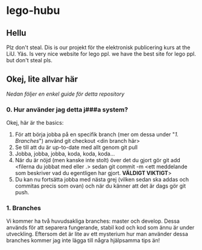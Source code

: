 # lego-hubu

## Hellu
Plz don't steal. Dis is our projekt för the elektronisk publicering kurs at the LiU. Yäs. Is very nice website for lego ppl. we have the best site for lego ppl. but don't steal pls.

## Okej, lite allvar här
*Nedan följer en enkel guide för detta repository*

### 0. Hur använder jag detta j###a system?
Okej, här är the basics:
1. För att börja jobba på en specifik branch (mer om dessa under "*1. Branches*") använd git checkout <din branch här>
2. Se till att du är up-to-date med allt genom git pull
3. Jobba, jobba, jobba, koda, koda, koda...
4. När du är nöjd (men kanske inte stolt) över det du gjort gör git add <filerna du jobbat med eller .> sedan git commit -m <ett meddelande som beskriver vad du egentligen har gjort. **VÄLDIGT VIKTIGT**>
5. Du kan nu fortsätta jobba med nästa grej (vilken sedan ska addas och commitas precis som ovan) och när du känner att det är dags gör git push.

### 1. Branches
Vi kommer ha två huvudsakliga branches: master och develop. Dessa används för att separera fungerande, stabil kod och kod som ännu är under utveckling. Eftersom det är lite av ett mysterium hur man använder dessa branches kommer jag inte lägga till några hjälpsamma tips än!
